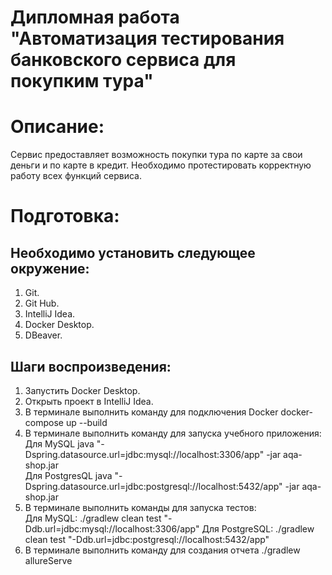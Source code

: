 # Дипломная работа "Автоматизация тестирования банковского сервиса для покупким тура"

# Описание:  
Сервис предоставляет возможность покупки тура по карте за свои деньги и по карте в кредит. Необходимо протестировать корректную работу всех функций сервиса.  

# Подготовка:

## Необходимо установить следующее окружение:  
1. Git.
2. Git Hub.
3. IntelliJ Idea.
4. Docker Desktop.
5. DBeaver.

## Шаги воспроизведения:  
1. Запустить Docker Desktop.
2. Открыть проект в IntelliJ Idea.
3. В терминале выполнить команду для подключения Docker docker-compose up --build
4. В терминале выполнить команду для запуска учебного приложения:  
   Для MySQL java "-Dspring.datasource.url=jdbc:mysql://localhost:3306/app" -jar aqa-shop.jar  
   Для PostgresQL java "-Dspring.datasource.url=jdbc:postgresql://localhost:5432/app" -jar aqa-shop.jar
5. В терминале выполнить команды для запуска тестов:  
   Для MySQL: ./gradlew clean test "-Ddb.url=jdbc:mysql://localhost:3306/app"
   Для PostgreSQL: ./gradlew clean test "-Ddb.url=jdbc:postgresql://localhost:5432/app"
6. В терминале выполнить команду для создания отчета ./gradlew allureServe

 
